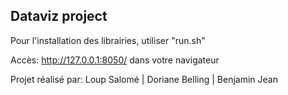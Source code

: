## Dataviz project ##

Pour l'installation des librairies, utiliser "run.sh"

Accès: http://127.0.0.1:8050/ dans votre navigateur



Projet réalisé par:
Loup Salomé | Doriane Belling | Benjamin Jean


